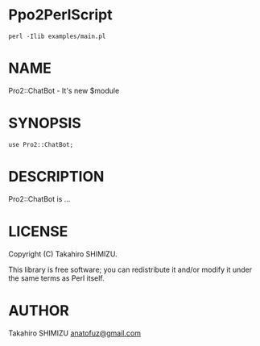 # Ppo2PerlScript

    perl -Ilib examples/main.pl

# NAME

Pro2::ChatBot - It's new $module

# SYNOPSIS

    use Pro2::ChatBot;

# DESCRIPTION

Pro2::ChatBot is ...

# LICENSE

Copyright (C) Takahiro SHIMIZU.

This library is free software; you can redistribute it and/or modify
it under the same terms as Perl itself.

# AUTHOR

Takahiro SHIMIZU <anatofuz@gmail.com>
